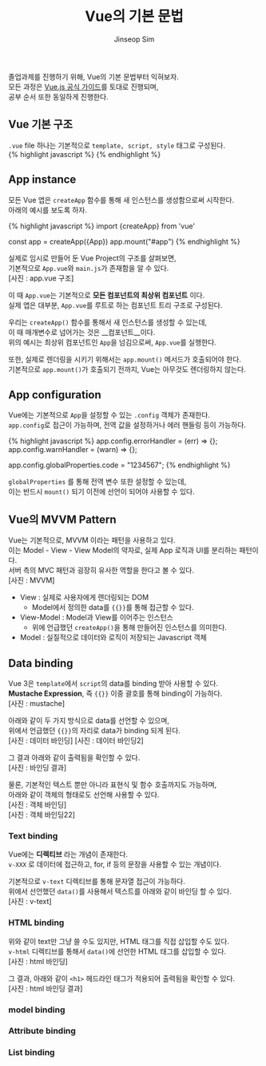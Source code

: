 ﻿---
layout: post
title: "Vue의 기본 문법"
categories: frontend
tags: [nodejs, vuejs]
author:
  - Jinseop Sim
toc: true
---
졸업과제를 진행하기 위해, Vue의 기본 문법부터 익혀보자.  
모든 과정은 [Vue.js 공식 가이드](https://ko.vuejs.org/guide/introduction.html)를 토대로 진행되며,  
공부 순서 또한 동일하게 진행한다.  

## Vue 기본 구조
```.vue``` file 하나는 기본적으로 ```template, script, style``` 태그로 구성된다.  
{% highlight javascript %}
<template>
<!-- 실제 화면-->
</template>
<script>
</script>
<style>
</style>
{% endhighlight %}

## App instance
모든 Vue 앱은 ```createApp``` 함수를 통해 새 인스턴스를 생성함으로써 시작한다.  
아래의 예시를 보도록 하자.  

{% highlight javascript %}
import {createApp} from 'vue'

const app = createApp({App})
app.mount("#app")
{% endhighlight %}

실제로 임시로 만들어 둔 Vue Project의 구조를 살펴보면,  
기본적으로 ```App.vue```와 ```main.js```가 존재함을 알 수 있다.  
[사진 : app.vue 구조]  

이 때 ```App.vue```는 기본적으로 __모든 컴포넌트의 최상위 컴포넌트__ 이다.  
실제 앱은 대부분, ```App.vue```를 루트로 하는 컴포넌트 트리 구조로 구성된다.  

우리는 ```createApp()``` 함수를 통해서 새 인스턴스를 생성할 수 있는데,  
이 때 매개변수로 넘어가는 것은 __컴포넌트__이다.  
위의 예시는 최상위 컴포넌트인 ```App```을 넘김으로써, ```App.vue```를 실행한다.  

또한, 실제로 렌더링을 시키기 위해서는 ```app.mount()``` 메서드가 호출되어야 한다.  
기본적으로 ```app.mount()```가 호출되기 전까지, Vue는 아무것도 렌더링하지 않는다.  

## App configuration
Vue에는 기본적으로 ```App```을 설정할 수 있는 ```.config``` 객체가 존재한다.  
```app.config```로 접근이 가능하며, 전역 값을 설정하거나 에러 핸들링 등이 가능하다.  

{% highlight javascript %}
app.config.errorHandler = (err) => {};
app.config.warnHandler = (warn) => {};

app.config.globalProperties.code = "1234567";
{% endhighlight %}

```globalProperties``` 를 통해 전역 변수 또한 설정할 수 있는데,  
이는 반드시 ```mount()``` 되기 이전에 선언이 되어야 사용할 수 있다.  

## Vue의 MVVM Pattern
Vue는 기본적으로, MVVM 이라는 패턴을 사용하고 있다.  
이는 Model - View - View Model의 약자로, 실제 App 로직과 UI를 분리하는 패턴이다.  
서버 측의 MVC 패턴과 굉장히 유사한 역할을 한다고 볼 수 있다.  
[사진 : MVVM]  

- View : 실제로 사용자에게 렌더링되는 DOM
  - Model에서 정의한 data를 ```{{}}```를 통해 접근할 수 있다.
- View-Model : Model과 View를 이어주는 인스턴스
  - 위에 언급했던 ```createApp()```을 통해 만들어진 인스턴스를 의미한다.
- Model : 실질적으로 데이터와 로직이 저장되는 Javascript 객체

## Data binding
Vue 3은 ```template```에서 ```script```의 data를 binding 받아 사용할 수 있다.  
__Mustache Expression__, 즉 ```{{}}``` 이중 괄호를 통해 binding이 가능하다.  
[사진 : mustache]

아래와 같이 두 가지 방식으로 data를 선언할 수 있으며,  
위에서 언급했던 ```{{}}```의 자리로 data가 binding 되게 된다.  
[사진 : 데이터 바인딩]
[사진 : 데이터 바인딩2]

그 결과 아래와 같이 출력됨을 확인할 수 있다.  
[사진 : 바인딩 결과]  

물론, 기본적인 텍스트 뿐만 아니라 표현식 및 함수 호출까지도 가능하며,    
아래와 같이 객체의 형태로도 선언해 사용할 수 있다.  
[사진 : 객체 바인딩]  
[사진 : 객체 바인딩22]  

### Text binding
Vue에는 __디렉티브__ 라는 개념이 존재한다.  
```v-XXX``` 로 데이터에 접근하고, for, if 등의 문장을 사용할 수 있는 개념이다.  

기본적으로 ```v-text``` 디렉티브를 통해 문자열 접근이 가능하다.  
위에서 선언했던 ```data()```를 사용해서 텍스트를 아래와 같이 바인딩 할 수 있다.  
[사진 : v-text]  

### HTML binding
위와 같이 text만 그냥 쓸 수도 있지만, HTML 태그를 직접 삽입할 수도 있다.  
```v-html``` 디렉티브를 통해서 ```data()```에 선언한 HTML 태그를 삽입할 수 있다.  
[사진 : html 바인딩]  

그 결과, 아래와 같이 ```<h1>``` 헤드라인 태그가 적용되어 출력됨을 확인할 수 있다.  
[사진 : html 바인딩 결과]

### model binding
### Attribute binding
### List binding